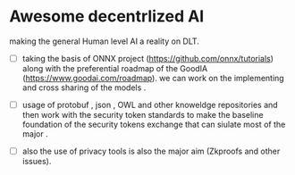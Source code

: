 # Awesome decentrlized AI

making the general Human level AI a reality on DLT. 


-  [ ] taking  the basis  of ONNX project (https://github.com/onnx/tutorials) along with the preferential roadmap of the GoodIA (https://www.goodai.com/roadmap). we can work on the  implementing and cross sharing of the models .

- [ ] usage of protobuf , json , OWL  and other knoweldge repositories and then work with the security token standards to make the baseline foundation of the security tokens exchange that can siulate most of the major .

- [ ] also the use of privacy tools is also the major aim (Zkproofs and other issues).


